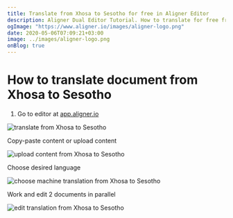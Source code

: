 ```yaml
---
title: Translate from Xhosa to Sesotho for free in Aligner Editor
description: Aligner Dual Editor Tutorial. How to translate for free from Xhosa to Sesotho. Aligner is multilingual document management platform. 
ogImage: "https://www.aligner.io/images/aligner-logo.png"
date: 2020-05-06T07:09:21+03:00
image: ../images/aligner-logo.png
onBlog: true
---
```


# How to translate document from Xhosa to Sesotho

1. Go to editor at [app.aligner.io](https://app.aligner.io "Aligner App web page")

![translate from Xhosa to Sesotho](../aligner-blank-editor.png "translate from Xhosa to Sesotho")

Copy-paste content or upload content

![upload content from Xhosa to Sesotho](../aligner-uploaded-document.png "upload content from Xhosa to Sesotho")

Choose desired language

![choose machine translation from Xhosa to Sesotho](../aligner-language-dropdown.png "choose machine translation from Xhosa to Sesotho")

Work and edit 2 documents in parallel

![edit translation from Xhosa to Sesotho](../aligner-double-sitded-editor.png "edit translation from Xhosa to Sesotho")

